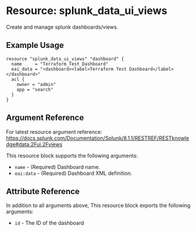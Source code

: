 # Resource: splunk_data_ui_views
Create and manage splunk dashboards/views.
## Example Usage
```
resource "splunk_data_ui_views" "dashboard" {
  name     = "Terraform_Test_Dashboard"
  eai_data = "<dashboard><label>Terraform Test Dashboard</label></dashboard>"
  acl {
    owner = "admin"
    app = "search"
  }
}
```

## Argument Reference
For latest resource argument reference: https://docs.splunk.com/Documentation/Splunk/8.1.1/RESTREF/RESTknowledge#data.2Fui.2Fviews

This resource block supports the following arguments:
* `name` - (Required) Dashboard name.
* `eai:data` - (Required) Dashboard XML definition.

## Attribute Reference
In addition to all arguments above, This resource block exports the following arguments:

* `id` - The ID of the dashboard
